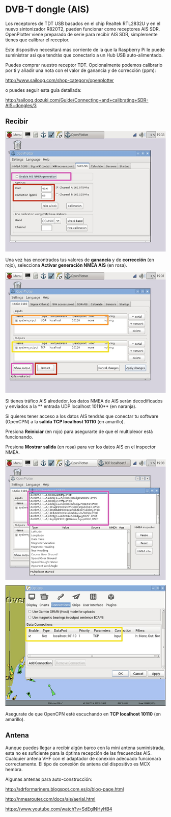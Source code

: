 # DVB-T dongle (AIS)

Los receptores de TDT USB basados en el chip Realtek RTL2832U y en el nuevo sintonizador R820T2, pueden funcionar como receptores AIS SDR. OpenPlotter viene preparado de serie para recibir AIS SDR, simplemente tienes que calibrar el receptor.

Este dispositivo necesitará más corriente de la que la Raspberry Pi le puede suministrar asi que tendrás que conectarlo a un Hub USB auto-alimentado.

Puedes comprar nuestro receptor TDT. Opcionalmente podemos calibrarlo por ti y añadir una nota con el valor de ganancia y de corrección (ppm):

http://www.sailoog.com/shop-category/openplotter

o puedes seguir esta guía detallada:

http://sailoog.dozuki.com/Guide/Connecting+and+calibrating+SDR-AIS+dongles/3

## Recibir
![](sdr_ais1.jpeg)

Una vez has encontrados tus valores de **ganancia** y de **corrección** (en rojo), selecciona **Activar generación NMEA AIS** (en rosa).

![](sdr_ais2.jpeg)

Si tienes tráfico AIS alrededor, los datos NMEA de AIS serán decodificados y enviados a la ** entrada UDP localhost 10110** (en naranja).

Si quieres tener acceso a los datos AIS tendrás que conectar tu software (OpenCPN) a la **salida TCP localhost 10110** (en amarillo).

Presiona **Reiniciar** (en rojo) para asegurarte de que el multiplexor está funcionando.

Presiona **Mostrar salida** (en rosa) para ver los datos AIS en el inspector NMEA.

![](sdr_ais3.jpeg)

![](sdr_ais4.jpeg)

Asegurate de que OpenCPN esté escuchando en **TCP localhost 10110** (en amarillo).

## Antena

Aunque puedes llegar a recibir algún barco con la mini antena suministrada, esta no es suficiente para la óptima recepción de las frecuencias AIS. Cualquier antena VHF con el adaptador de conexión adecuado funcionará correctamente. El tipo de conexión de antena del dispositivo es MCX hembra.

Algunas antenas para auto-construcción:

http://sdrformariners.blogspot.com.es/p/blog-page.html

http://nmearouter.com/docs/ais/aerial.html

https://www.youtube.com/watch?v=SdEglNHyHB4
